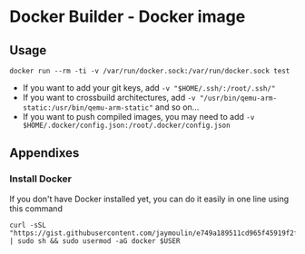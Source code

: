 Docker Builder - Docker image
=============================

Usage
-----

```
docker run --rm -ti -v /var/run/docker.sock:/var/run/docker.sock test
```

- If you want to add your git keys, add `-v "$HOME/.ssh/:/root/.ssh/"`
- If you want to crossbuild architectures, add `-v "/usr/bin/qemu-arm-static:/usr/bin/qemu-arm-static"` and so on...
- If you want to push compiled images, you may need to add `-v $HOME/.docker/config.json:/root/.docker/config.json`

Appendixes
---

### Install Docker

If you don't have Docker installed yet, you can do it easily in one line using this command
 
```
curl -sSL "https://gist.githubusercontent.com/jaymoulin/e749a189511cd965f45919f2f99e45f3/raw/0e650b38fde684c4ac534b254099d6d5543375f1/ARM%2520(Raspberry%2520PI)%2520Docker%2520Install" | sudo sh && sudo usermod -aG docker $USER
```


